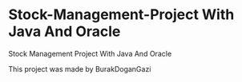 # Stock-Management-Project With Java And Oracle
Stock Management Project With Java And Oracle

This project was made by BurakDoganGazi
